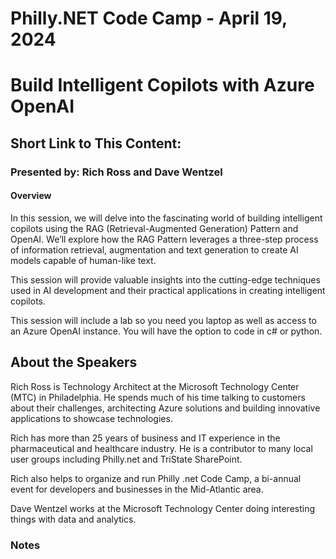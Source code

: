 # Philly.NET Code Camp - April 19, 2024

# Build Intelligent Copilots with Azure OpenAI

## Short Link to This Content: 

### Presented by: Rich Ross and Dave Wentzel

#### Overview
In this session, we will delve into the fascinating world of building intelligent copilots using the RAG (Retrieval-Augmented Generation) Pattern and OpenAI. We’ll explore how the RAG Pattern leverages a three-step process of information retrieval, augmentation and text generation to create AI models capable of human-like text. 

This session will provide valuable insights into the cutting-edge techniques used in AI development and their practical applications in creating intelligent copilots. 

This session will include a lab so you need you laptop as well as access to an Azure OpenAI instance. You will have the option to code in c# or python.

## About the Speakers

Rich Ross is Technology Architect at the Microsoft Technology Center (MTC) in Philadelphia. He spends much of his time talking to customers about their challenges, architecting Azure solutions and building innovative applications to showcase technologies. 

Rich has more than 25 years of business and IT experience in the pharmaceutical and healthcare industry. He is a contributor to many local user groups including Philly.net and TriState SharePoint. 

Rich also helps to organize and run Philly .net Code Camp, a bi-annual event for developers and businesses in the Mid-Atlantic area.

Dave Wentzel works at the Microsoft Technology Center doing interesting things with data and analytics.

### Notes

